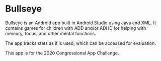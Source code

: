 # Bullseye

Bullseye is an Android app built in Android Studio using Java and XML. It contains games for children with ADD and/or ADHD for helping with memory, focus, and other mental functions.

The app tracks stats as it is used, which can be accessed for evaluation.

This app is for the 2020 Congressional App Challenge.

